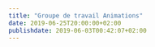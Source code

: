 ```yaml
---
title: "Groupe de travail Animations"
date: 2019-06-25T20:00:00+02:00
publishdate: 2019-06-03T00:42:07+02:00
---
```

